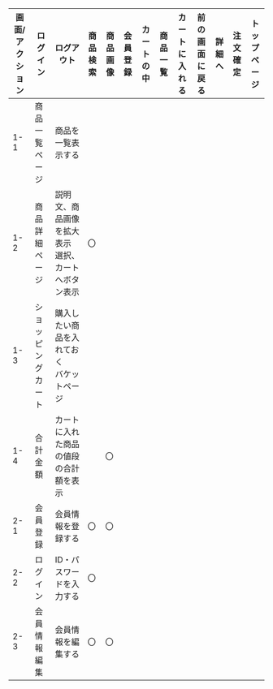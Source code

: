 |画面/アクション|ログイン|ログアウト|商品検索|商品画像|会員登録|カートの中|商品一覧|カートに入れる|前の画面に戻る|詳細へ|注文確定|トップページ| 
|---|---|---|---|---|---|---|---|---|---|---|---|---| 
|1-1|商品一覧ページ|商品を一覧表示する|||| 
|1-2|商品詳細ページ|説明文、商品画像を拡大表示<br>選択、カートへボタン表示|〇|||| 
|1-3|ショッピングカート|購入したい商品を入れておく<br>バケットページ|||| 
|1-4|合計金額|カートに入れた商品の値段の合計額を表示||〇|| 
|2-1|会員登録|会員情報を登録する|〇|〇|| 
|2-2|ログイン|ID・パスワードを入力する|〇||| 
|2-3|会員情報編集|会員情報を編集する|〇|〇|| 

 
